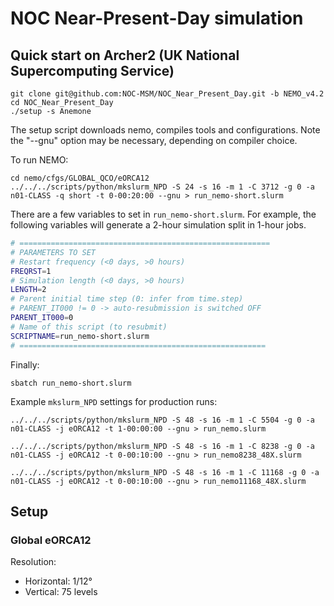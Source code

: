 # NOC Near-Present-Day simulation

## Quick start on Archer2 (UK National Supercomputing Service)
```shell
git clone git@github.com:NOC-MSM/NOC_Near_Present_Day.git -b NEMO_v4.2
cd NOC_Near_Present_Day
./setup -s Anemone
```
The setup script downloads nemo, compiles tools and configurations. Note the "--gnu" option may be necessary, depending on compiler choice. 

To run NEMO:
```shell
cd nemo/cfgs/GLOBAL_QCO/eORCA12
../../../scripts/python/mkslurm_NPD -S 24 -s 16 -m 1 -C 3712 -g 0 -a n01-CLASS -q short -t 0-00:20:00 --gnu > run_nemo-short.slurm
```
There are a few variables to set in `run_nemo-short.slurm`. For example, the following variables will generate a 2-hour simulation split in 1-hour jobs.
```bash
# ========================================================
# PARAMETERS TO SET
# Restart frequency (<0 days, >0 hours)
FREQRST=1
# Simulation length (<0 days, >0 hours)
LENGTH=2
# Parent initial time step (0: infer from time.step)
# PARENT_IT000 != 0 -> auto-resubmission is switched OFF
PARENT_IT000=0
# Name of this script (to resubmit)
SCRIPTNAME=run_nemo-short.slurm
# =======================================================
```
Finally:
```shell
sbatch run_nemo-short.slurm
```

Example `mkslurm_NPD` settings for production runs:
```shell
../../../scripts/python/mkslurm_NPD -S 48 -s 16 -m 1 -C 5504 -g 0 -a n01-CLASS -j eORCA12 -t 1-00:00:00 --gnu > run_nemo.slurm

../../../scripts/python/mkslurm_NPD -S 48 -s 16 -m 1 -C 8238 -g 0 -a n01-CLASS -j eORCA12 -t 0-00:10:00 --gnu > run_nemo8238_48X.slurm

../../../scripts/python/mkslurm_NPD -S 48 -s 16 -m 1 -C 11168 -g 0 -a n01-CLASS -j eORCA12 -t 0-00:10:00 --gnu > run_nemo11168_48X.slurm
```

## Setup
### Global eORCA12
Resolution:
- Horizontal: 1/12°
- Vertical: 75 levels
